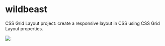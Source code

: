 ﻿# wildbeast
 
 CSS Grid Layout project: create a responsive layout in CSS using CSS Grid Layout properties.


![](https://github.com/vivianemartini/wildbeast.github.io/blob/main/img/wildbeast.jpg)
